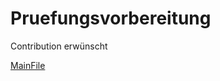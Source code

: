 # Pruefungsvorbereitung

Contribution erwünscht

[MainFile](https://github.com/FIAE2014/Pruefungsvorbereitung/blob/master/FIAE%20Kompendium%20Cheat-Sheet%20zur%20Pr%C3%BCfung.md)

